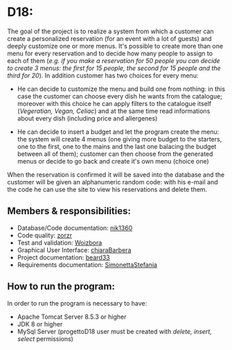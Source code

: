 # D18:
The goal of the project is to realize a system from which a customer can create a personalized reservation (for an event with a lot of guests) and deeply customize one or more menus. It's possible to create more than one menu for every reservation and to decide how many people to assign to each of them (*e.g. if you make a reservation for 50 people you can decide to create 3 menus: the first for 15 people, the second for 15 people and the third for 20*). 
In addition customer has two choices for every menu:
* He can decide to customize the menu and build one from nothing: in this case the customer can choose every dish he wants from the catalogue; moreover with this choice he can apply filters to the catalogue itself (*Vegeratian, Vegan, Celiac*) and at the same time read informations about every dish (including price and allergenes)

* He can decide to insert a budget and let the program create the menu: the system will create 4 menus (one giving more budget to the starters, one to the first, one to the mains and the last one balacing the budget between all of them); customer can then choose from the generated menus or decide to go back and create it's own menu (choice one)

When the reservation is confirmed it will be saved into the database and the customer will be given an alphanumeric random code: with his e-mail and the code he can use the site to view his reservations and delete them.


## Members & responsibilities:
- Database/Code documentation: [nik1360](https://github.com/nik1360)
- Code quality: [zorzr](https://github.com/zorzr)
- Test and validation: [Woizbora](https://github.com/Woizbora)
- Graphical User Interface:  [chiaraBarbera](https://github.com/chiaraBarbera)
- Project documentation: [beard33](https://github.com/beard33)
- Requirements documentation: [SimonettaStefania](https://github.com/SimonettaStefania)

## How to run the program:
In order to run the program is necessary to have:
* Apache Tomcat Server 8.5.3 or higher
* JDK 8 or higher
* MySql Server (progettoD18 user must be created with *delete, insert, select* permissions)

